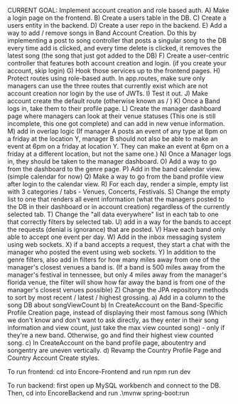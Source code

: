 CURRENT GOAL: Implement account creation and role based auth.
                A) Make a login page on the frontend.
                B) Create a users table in the DB.
                C) Create a users entity in the backend.
                D) Create a user repo in the backend.
                E) Add a way to add / remove songs in Band Account Creation. Do this by implementing a post to song controller that posts a singular song to the DB every time add is clicked, and every time delete is clicked, it removes the latest song (the song that just got added to the DB)
                F) Create a user-centric controller that features both account creation and login. (if you create your account, skip login)
                G) Hook those services up to the frontend pages.
                H) Protect routes using role-based auth. In app.routes, make sure only managers can use the three routes that currently exist which are not account creation nor login by the use of JWTs.
                I) Test it out.
                J) Make account create the default route (otherwise known as / )
                K) Once a Band logs in, take them to their profile page.
                L) Create the manager dashboard page where managers can look at their venue statuses (This one is still incomplete, this one got complete) and can add in new venue information.
                M) add in overlap logic (If manager A posts an event of any type at 6pm on a friday at the location Y, manager B should not also be able to make an event at 6pm on a friday at location Y. They can make an event at 6pm on a friday at a different location, but not the same one.)
                N) Once a Manager logs in, they should be taken to the manager dashboard.
                O) Add a way to go from the dashboard to the genre page.
                P) Add in the band calendar view. (simple calendar for now)
                Q) Make a way to go from the band profile view after login to the calendar view.
                R) For each day, render a simple, empty list with 3 categories / tabs - Venues, Concerts, Festivals.
                S) Change the empty list to one that renders all event information (what the managers posted to the DB in their dashboard or in account creation) regardless of the currently selected tab.
                T) Change the "all data everywhere" list in each tab to one that correctly filters by selected tab. 
                U) add in a way for the bands to accept the requests (denial is ignorance) that are posted.
                V) Have each band only able to accept one event per day. 
                W) Add in the inbox messaging system using web sockets.
                X) if a band accepts a request, they start a chat with the manager who posted the event using web sockets.
                Y) In addition to the genre filters, also add in filters for how many miles away from one of the manager's closest venues a band is. (If a band is 500 miles away from the manager's festival in tennessee, but only 4 miles away from the manager's florida venue, the filter will show how far away the band is from one of the manager's closest venues possible)
                Z) Change the JPA repository methods to sort by most recent / latest / highest grossing.
                a) Add in a column to the song DB about songViewCount
                b) In CreateAccount on the Band-Specific Profile Creation page, instead of displaying their most famous song (Which we don't know and don't want to ask directly, as they enter in their song information and view count, just take the max view counted song) - only if they're a new band. Otherwise, go and find their highest view counted song.
                c) In CreateAccount on the band profile page, aboutentry and songentry are uneven vertically.
                d) Revamp the Country Profile Page and Country Account Create styles.

To run frontend:
cd into Encore-Frontend and run npm run dev

To run backend:
first open up MySQL workbench and connect to the DB. 
Then, cd into EncoreBackend and run .\mvnw spring-boot:run